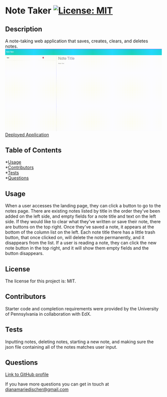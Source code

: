 # Note Taker [![License: MIT](https://img.shields.io/badge/License-MIT-blue.svg)](opensource.org/license/MIT)
## Description
A note-taking web application that saves, creates, clears, and deletes notes.
![Gif of creatign/clearing/saving/deleting notes](Note_Taker.gif)
[Deployed Application](https://dianamariedischer-note-taker-7f88d1ab8cf0.herokuapp.com/notes)
## Table of Contents
*[Usage](#usage)  
*[Contributors](#contributors)  
*[Tests](#tests)  
*[Questions](#questions)    

## Usage
When a user accesses the landing page, they can click a button to go to the notes page. There are existing notes listed by title in the order they've been added on the left side, and empty fields for a note title and text on the left side. If they would like to clear what they've written or save their note, there are buttons on the top right. Once they've saved a note, it appears at the bottom of the column list on the left. Each note title there has a little trash button, that once clicked on, will delete the note permanently, and it disappears from the list. If a user is reading a note, they can click the new note button in the top right, and it will show them empty fields and the button disappears.
    
## License
The license for this project is: MIT.

## Contributors
Starter code and completion requirements were provided by the University of Pennsylvania in collaboration with EdX.
    
## Tests 
Inputting notes, deleting notes, starting a new note, and making sure the json file containing all of the notes matches user input.
    
## Questions
[Link to GitHub profile](github.com/dianamariedischer)

If you have more questions you can get in touch at dianamariedischer@gmail.com
